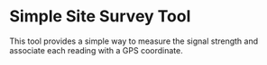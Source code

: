 # Simple Site Survey Tool

This tool provides a simple way to measure the signal strength and associate
each reading with a GPS coordinate.
